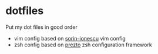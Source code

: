 dotfiles
========

Put my dot files in good order

* vim config based on [sorin-ionescu](https://github.com/sorin-ionescu) vim config
* zsh config based on [prezto](https://github.com/sorin-ionescu/prezto) zsh configuration framework
